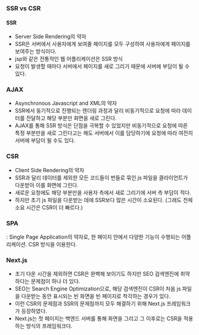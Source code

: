 ### SSR vs CSR ###

#### SSR

- Server Side Rendering의 약자
- SSR은 서버에서 사용자에게 보여줄 페이지를 모두 구성하여 사용자에게 페이지를 보여주는 방식이다.
- jsp와 같은 전통적인 웹 어플리케이션은 SSR 방식
- 요청이 발생할 때마다 서버에서 페이지를 새로 그리기 때문에 서버에 부담이 될 수 있다.

### AJAX

- Asynchronous Javascript and XML의 약자
- SSR에서 동기적으로 진행되는 렌더링 과정과 달리 비동기적으로 요청에 따라 데이터를 전달하고 해당 부분만 화면을 새로 그린다.
- AJAX를 통해 SSR 방식은 단점을 극복할 수 있었지만 비동기적으로 요청에 따른 특정 부분만을 새로 그린다고는 해도 서버에서 이를 담당하기에
요청에 따라 여전히 서버에 부담이 될 수도 있다.

### CSR

- Client Side Rendering의 약자
- SSR과 달리 데이터를 제외한 모든 코드들이 번들로 묶인 js 파일을 클라이언트가 다운받아 이를 화면에 그린다.
- 새로운 요청에도 해당 부분만을 사용자 측에서 새로 그리기에 서버 측 부담이 적다.
- 하지만 초기 js 파일을 다운받는 데에 SSR보다 많은 시간이 소요된다. (그래도 전체 소요 시간은 CSR이 더 빠르다.)

### SPA
: Single Page Application의 약자로, 한 페이지 안에서 다양한 기능이 수행되는 어플리케이션. CSR 방식을 이용한다.

### Next.js

- 초기 다운 시간을 제외하면 CSR은 완벽해 보이기도 하지만 SEO 검색엔진에 취약하다는 문제점이 하나 더 있다.
- SEO는 Search Engine Optimization으로, 해당 검색엔진이 CSR이 처음 js 파일을 다운받는 동안 표시되는 빈 화면을 빈 페이지로 착각하는 경우가 있다.
- 이런 CSR의 문제점과 SSR의 문제점까지 모두 해결하기 위해 Next.js 프레임워크가 등장하였다.
- Next.js는 첫 페이지는 백엔드 서버를 통해 화면을 그리고 그 이후로는 CSR을 적용하는 방식의 프레임워크다.